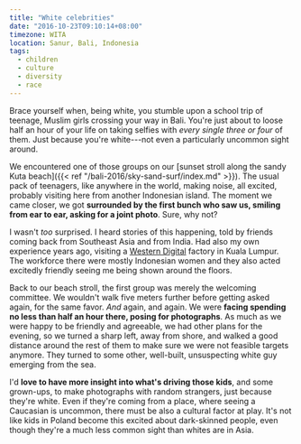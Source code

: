 ```yaml
---
title: "White celebrities"
date: "2016-10-23T09:10:14+08:00"
timezone: WITA
location: Sanur, Bali, Indonesia
tags:
  - children
  - culture
  - diversity
  - race
---
```


Brace yourself when, being white, you stumble upon a school trip of teenage, Muslim girls crossing your way in Bali. You're just about to loose half an hour of your life on taking selfies with *every single three or four* of them. Just because you're white---not even a particularly uncommon sight around.

<!--more-->

We encountered one of those groups on our [sunset stroll along the sandy Kuta beach]({{< ref "/bali-2016/sky-sand-surf/index.md" >}}). The usual pack of teenagers, like anywhere in the world, making noise, all excited, probably visiting here from another Indonesian island. The moment we came closer, we got __surrounded by the first bunch who saw us, smiling from ear to ear, asking for a joint photo__. Sure, why not?

I wasn't *too* surprised. I heard stories of this happening, told by friends coming back from Southeast Asia and from India. Had also my own experience years ago, visiting a [Western Digital](https://www.wdc.com/) factory in Kuala Lumpur. The workforce there were mostly Indonesian women and they also acted excitedly friendly seeing me being shown around the floors.

Back to our beach stroll, the first group was merely the welcoming committee. We wouldn't walk five meters further before getting asked again, for the same favor. _And_ again, and again. We were __facing spending no less than half an hour there, posing for photographs__. As much as we were happy to be friendly and agreeable, we had other plans for the evening, so we turned a sharp left, away from shore, and walked a good distance around the rest of them to make sure we were not feasible targets anymore. They turned to some other, well-built, unsuspecting white guy emerging from the sea.

I'd __love to have more insight into what's driving those kids__, and some grown-ups, to make photographs with random strangers, just because they're white. Even if they're coming from a place, where seeing a Caucasian is uncommon, there must be also a cultural factor at play. It's not like kids in Poland become this excited about dark-skinned people, even though they're a much less common sight than whites are in Asia.
